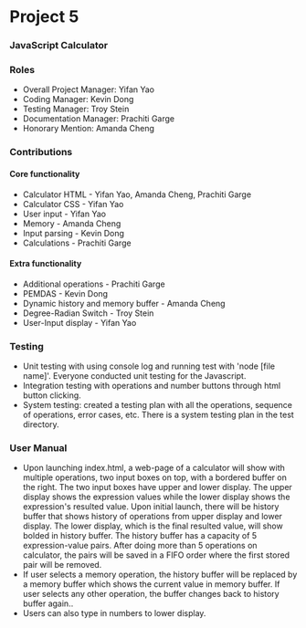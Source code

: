 # Project 5
### JavaScript Calculator

### Roles
* Overall Project Manager: Yifan Yao
* Coding Manager: Kevin Dong
* Testing Manager: Troy Stein
* Documentation Manager: Prachiti Garge
* Honorary Mention: Amanda Cheng

### Contributions
#### Core functionality
* Calculator HTML - Yifan Yao, Amanda Cheng, Prachiti Garge
* Calculator CSS - Yifan Yao
* User input - Yifan Yao
* Memory - Amanda Cheng
* Input parsing - Kevin Dong
* Calculations - Prachiti Garge

#### Extra functionality
* Additional operations - Prachiti Garge
* PEMDAS - Kevin Dong
* Dynamic history and memory buffer - Amanda Cheng
* Degree-Radian Switch - Troy Stein
* User-Input display - Yifan Yao

### Testing 
* Unit testing with using console log and running test with 'node [file name]'. 
  Everyone conducted unit testing for the Javascript. 
* Integration testing  with operations and number buttons through html button clicking.
* System testing: created a testing plan with all the operations, sequence of operations, error cases, etc.
  There is a system testing plan in the test directory.

### User Manual
* Upon launching index.html, a web-page of a calculator will show with multiple operations, two input boxes 
  on top, with a bordered buffer on the right. The two input boxes have upper and lower display. The upper display
  shows the expression values while the lower display shows the expression's resulted value. Upon initial launch,
  there will be history buffer that shows history of operations from upper display and lower display. The lower 
  display, which is the final resulted value, will show bolded in history buffer. The history buffer has a capacity
  of 5 expression-value pairs. After doing more than 5 operations on calculator, the pairs will be saved in a FIFO 
  order where the first stored pair will be removed.
* If user selects a memory operation, the history buffer will be replaced by a memory buffer which shows the 
  current value in memory buffer. If user selects any other operation, the buffer changes back to history buffer again..
* Users can also type in numbers to lower display.